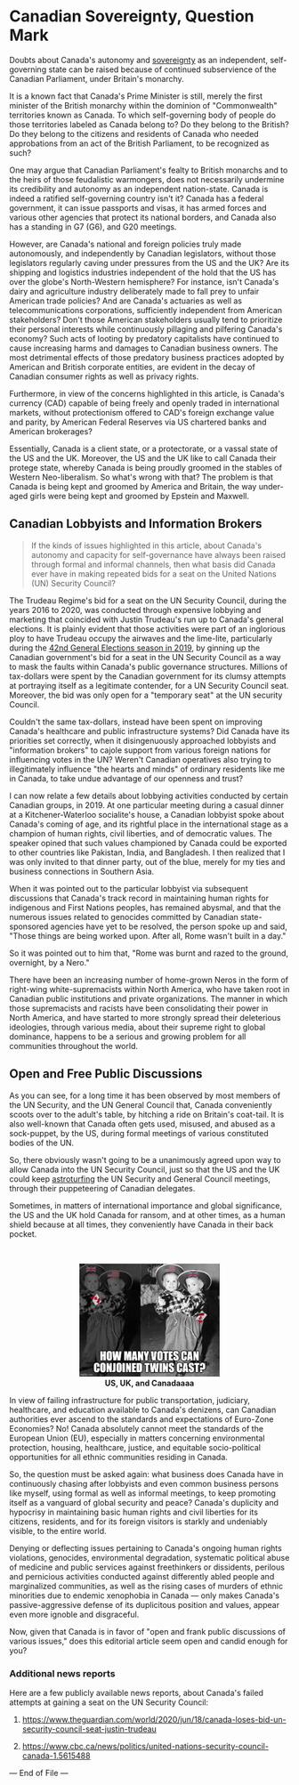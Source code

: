 # Canadian Sovereignty, Question Mark

Doubts about Canada's autonomy and [sovereignty](https://en.wikipedia.org/wiki/Sovereignty) as an independent, self-governing state can be raised because of continued subservience of the Canadian Parliament, under Britain's monarchy. 

It is a known fact that Canada's Prime Minister is still, merely the first minister of the British monarchy within the dominion of "Commonwealth" territories known as Canada. To which self-governing body of people do those territories labeled as Canada belong to? Do they belong to the British? Do they belong to the citizens and residents of Canada who needed approbations from an act of the British Parliament, to be recognized as such? 

One may argue that Canadian Parliament's fealty to British monarchs and to the heirs of those feudalistic warmongers, does not necessarily undermine its credibility and autonomy as an independent nation-state. Canada is indeed a ratified self-governing country isn't it? Canada has a federal government, it can issue passports and visas, it has armed forces and various other agencies that protect its national borders, and Canada also has a standing in G7 (G6), and G20 meetings. 

However, are Canada's national and foreign policies truly made autonomously, and independently by Canadian legislators, without those legislators regularly caving under pressures from the US and the UK? Are its shipping and logistics industries independent of the hold that the US has over the globe's North-Western hemisphere? For instance, isn't Canada's dairy and agriculture industry deliberately made to fall prey to unfair American trade policies? And are Canada's actuaries as well as telecommunications corporations, sufficiently independent from American stakeholders? Don't those American stakeholders usually tend to prioritize their personal interests while continuously pillaging and pilfering Canada's economy? Such acts of looting by predatory capitalists have continued to cause increasing harms and damages to Canadian business owners. The most detrimental effects of those predatory business practices adopted by American and British corporate entities, are evident in the decay of Canadian consumer rights as well as privacy rights. 

Furthermore, in view of the concerns highlighted in this article, is Canada's currency (CAD) capable of being freely and openly traded in international markets, without protectionism offered to CAD's foreign exchange value and parity, by American Federal Reserves via US chartered banks and American brokerages? 

Essentially, Canada is a client state, or a protectorate, or a vassal state of the US and the UK. Moreover, the US and the UK like to call Canada their protege state, whereby Canada is being proudly groomed in the stables of Western Neo-liberalism. So what's wrong with that? The problem is that Canada is being kept and groomed by America and Britain, the way under-aged girls were being kept and groomed by Epstein and Maxwell. 

## Canadian Lobbyists and Information Brokers 

>If the kinds of issues highlighted in this article, about Canada's autonomy and capacity for self-governance have always been raised through formal and informal channels, then what basis did Canada ever have in making repeated bids for a seat on the United Nations (UN) Security Council?

The Trudeau Regime's bid for a seat on the UN Security Council, during the years 2016 to 2020, was conducted through expensive lobbying and marketing that coincided with Justin Trudeau's run up to Canada's general elections. It is plainly evident that those activities were part of an inglorious ploy to have Trudeau occupy the airwaves and the lime-lite, particularly during the [42nd General Elections season in 2019](https://en.wikipedia.org/wiki/2019_Canadian_federal_election), by ginning up the Canadian government's bid for a seat in the UN Security Council as a way to mask the faults within Canada's public governance structures. Millions of tax-dollars were spent by the Canadian government for its clumsy attempts at portraying itself as a legitimate contender, for a UN Security Council seat. Moreover, the bid was only open for a "temporary seat" at the UN security Council. 

Couldn't the same tax-dollars, instead have been spent on improving Canada's healthcare and public infrastructure systems? Did Canada have its priorities set correctly, when it disingenuously approached lobbyists and "information brokers" to cajole support from various foreign nations for influencing votes in the UN? Weren't Canadian operatives also trying to illegitimately influence "the hearts and minds" of ordinary residents like me in Canada, to take undue advantage of our openness and trust?  

I can now relate a few details about lobbying activities conducted by certain Canadian groups, in 2019. At one particular meeting during a casual dinner at a Kitchener-Waterloo socialite's house, a Canadian lobbyist spoke about Canada's coming of age, and its rightful place in the international stage as a champion of human rights, civil liberties, and of democratic values. The speaker opined that such values championed by Canada could be exported to other countries like Pakistan, India, and Bangladesh. I then realized that I was only invited to that dinner party, out of the blue, merely for my ties and business connections in Southern Asia. 

When it was pointed out to the particular lobbyist via subsequent discussions that Canada's track record in maintaining human rights for indigenous and First Nations peoples, has remained abysmal, and that the numerous issues related to genocides committed by Canadian state-sponsored agencies have yet to be resolved, the person spoke up and said, "Those things are being worked upon. After all, Rome wasn't built in a day." 

So it was pointed out to him that, "Rome was burnt and razed to the ground, overnight, by a Nero." 

There have been an increasing number of home-grown Neros in the form of right-wing white-supremacists within North America, who have taken root in Canadian public institutions and private organizations. The manner in which those supremacists and racists have been consolidating their power in North America, and have started to more strongly spread their deleterious ideologies, through various media, about their supreme right to global dominance, happens to be a serious and growing problem for all communities throughout the world. 

## Open and Free Public Discussions

As you can see, for a long time it has been observed by most members of the UN Security, and the UN General Council that, Canada conveniently scoots over to the adult's table, by hitching a ride on Britain's coat-tail. It is also well-known that Canada often gets used, misused, and abused as a sock-puppet, by the US, during formal meetings of various constituted bodies of the UN. 

So, there obviously wasn't going to be a unanimously agreed upon way to allow Canada into the UN Security Council, just so that the US and the UK could keep [astroturfing](https://en.wikipedia.org/wiki/Astroturfing) the UN Security and General Council meetings, through their puppeteering of Canadian delegates. 

Sometimes, in matters of international importance and global significance, the US and the UK hold Canada for ransom, and at other times, as a human shield because at all times, they conveniently have Canada in their back pocket. 

<br>

<p align="center">
    <img width="50%" src="../imgs/conjoined_twin-during_security_meetings.jpg"></img>
    <br>
    <b>US, UK, and Canadaaaa</b>
    <br>
</p>

In view of failing infrastructure for public transportation, judiciary, healthcare, and education available to Canada's denizens, can Canadian authorities ever ascend to the standards and expectations of Euro-Zone Economies? No! Canada absolutely cannot meet the standards of the European Union (EU), especially in matters concerning environmental protection, housing, healthcare, justice, and equitable socio-political opportunities for all ethnic communities residing in Canada. 

So, the question must be asked again: what business does Canada have in continuously chasing after lobbyists and even common business persons like myself, using formal as well as informal meetings, to keep promoting itself as a vanguard of global security and peace? Canada's duplicity and hypocrisy in maintaining basic human rights and civil liberties for its citizens, residents, and for its foreign visitors is starkly and undeniably visible, to the entire world. 

Denying or deflecting issues pertaining to Canada's ongoing human rights violations, genocides, environmental degradation, systematic political abuse of medicine and public services against freethinkers or dissidents, perilous and pernicious activities conducted against differently abled people and marginalized communities, as well as the rising cases of murders of ethnic minorities due to endemic xenophobia in Canada — only makes Canada's passive-aggressive defense of its duplicitous position and values, appear even more ignoble and disgraceful. 

Now, given that Canada is in favor of "open and frank public discussions of various issues," does this editorial article seem open and candid enough for you? 


### Additional news reports 

Here are a few publicly available news reports, about Canada's failed attempts at gaining a seat on the UN Security Council:

1. https://www.theguardian.com/world/2020/jun/18/canada-loses-bid-un-security-council-seat-justin-trudeau

1. https://www.cbc.ca/news/politics/united-nations-security-council-canada-1.5615488
         

— End of File —
